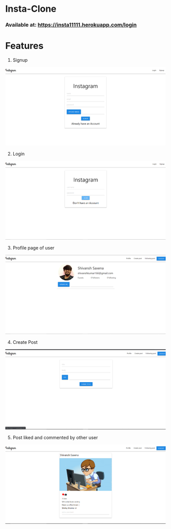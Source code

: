 # Insta-Clone
### Available at:  https://insta11111.herokuapp.com/login


# Features

1. Signup

![alt text](https://github.com/ShivanshSaxena166/Insta-clone/blob/master/Images/SignupImage.PNG)


2. Login

![alt text](https://github.com/ShivanshSaxena166/Insta-clone/blob/master/Images/Login%20Page.PNG)


3. Profile page of user

![alt text](https://github.com/ShivanshSaxena166/Insta-clone/blob/master/Images/Profile.PNG)

4. Create Post

![alt text](https://github.com/ShivanshSaxena166/Insta-clone/blob/master/Images/Create%20Post.PNG)


5. Post liked and commented by other user

![alt text](https://github.com/ShivanshSaxena166/Insta-clone/blob/master/Images/Post-liked%20by%20another%20user.PNG)



